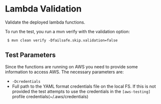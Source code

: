 # Lambda Validation

Validate the deployed lambda functions. 

To run the test, you run a mvn verify with the validation option:

```
 $ mvn clean verify -Dfailsafe.skip.validation=false
```

## Test Parameters

Since the functions are running on AWS you need to provide some information to access AWS. The 
necessary parameters are:

 * ```-Dcredentials```
  * Full path to the YAML format credentials file on the local FS. If this is not provided the test attempts to use the credentials in the ```[aws-testing]``` profile credentials(~/.aws/credentials)
